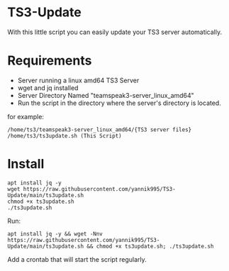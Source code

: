 # TS3-Update
With this little script you can easily update your TS3 server automatically.

# Requirements
* Server running a linux amd64 TS3 Server
* wget and jq installed
* Server Directory Named "teamspeak3-server_linux_amd64"
* Run the script in the directory where the server's directory is located.

for example:

    /home/ts3/teamspeak3-server_linux_amd64/{TS3 server files}
    /home/ts3/ts3update.sh (This Script)

# Install 

    apt install jq -y
    wget https://raw.githubusercontent.com/yannik995/TS3-Update/main/ts3update.sh
    chmod +x ts3update.sh
    ./ts3update.sh

Run:

    apt install jq -y && wget -Nnv https://raw.githubusercontent.com/yannik995/TS3-Update/main/ts3update.sh && chmod +x ts3update.sh; ./ts3update.sh

Add a crontab that will start the script regularly.
